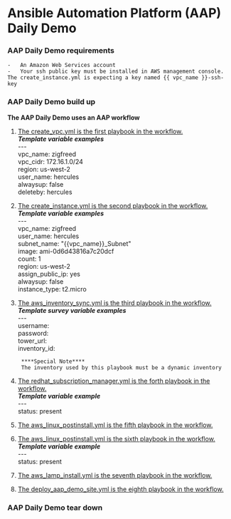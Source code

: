 # Ansible Automation Platform (AAP) Daily Demo
### AAP Daily Demo requirements  
    -   An Amazon Web Services account
    -   Your ssh public key must be installed in AWS management console.  The create_instance.yml is expecting a key named {{ vpc_name }}-ssh-key
### AAP Daily Demo build up
**The AAP Daily Demo uses an AAP workflow**  
1. [The create_vpc.yml is the first playbook in the workflow.](https://github.com/redawg/Ansiblewesttigers/blob/master/Demonstrations/AAP_daily_demo/create_vpc.yml "create_vpc.yml")  
        ***Template variable examples***  
        ---  
        vpc_name: zigfreed  
        vpc_cidr: 172.16.1.0/24  
        region: us-west-2  
        user_name: hercules  
        alwaysup: false  
        deleteby: hercules
2. [The create_instance.yml is the second playbook in the workflow.](https://github.com/redawg/Ansiblewesttigers/blob/master/Demonstrations/AAP_daily_demo/create_instance.yml "create_instance.yml")  
        ***Template variable examples***  
        ---  
        vpc_name: zigfreed  
        user_name: hercules  
        subnet_name: "{{vpc_name}}_Subnet"  
        image: ami-0d6d43816a7c20dcf  
        count: 1  
        region: us-west-2  
        assign_public_ip: yes  
        alwaysup: false  
        instance_type: t2.micro    
3. [The aws_inventory_sync.yml is the third playbook in the workflow.](https://github.com/redawg/Ansiblewesttigers/blob/master/Demonstrations/AAP_daily_demo/aws_inventory_sync.yml "aws_inventory_sync.yml")  
        ***Template survey variable examples***  
        ---  
        username:    
        password:  
        tower_url:  
        inventory_id:  

        ****Special Note****
        The inventory used by this playbook must be a dynamic inventory  
4. [The redhat_subscription_manager.yml is the forth playbook in the workflow.](https://github.com/redawg/Ansiblewesttigers/blob/master/Demonstrations/AAP_daily_demo/redhat_subscription_manager.yml "redhat_subscription_manager.yml")  
        ***Template variable example***  
        ---  
        status: present  
5. [The aws_linux_postinstall.yml is the fifth playbook in the workflow.](https://github.com/redawg/Ansiblewesttigers/blob/master/Demonstrations/AAP_daily_demo/aws_linux_postinstall.yml "aws_linux_postinstall.yml")  
6. [The aws_linux_postinstall.yml is the sixth playbook in the workflow.](https://github.com/redawg/Ansiblewesttigers/blob/master/Demonstrations/AAP_daily_demo/aws_linux_postinstall.yml "aws_linux_postinstall.yml")  
        ***Template variable example***  
        ---  
        status: present  
7. [The aws_lamp_install.yml is the seventh playbook in the workflow.](https://github.com/redawg/Ansiblewesttigers/blob/master/Demonstrations/AAP_daily_demo/aws_lamp_install.yml "aws_lamp_install.yml")  
8. [The deploy_aap_demo_site.yml is the eighth playbook in the workflow.](https://github.com/redawg/Ansiblewesttigers/blob/master/Demonstrations/AAP_daily_demo/deploy_aap_demo_site.yml "deploy_aap_demo_site.yml")  


### AAP Daily Demo tear down  
